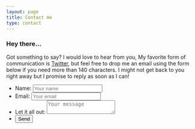 ```yaml
---
layout: page
title: Contact me
type: contact
---
```


### Hey there...

Got something to say? I would love to hear from you, My favorite form of communication is [Twitter](https://twitter.com/jameswillweb "my twitter profile"), but feel free to drop me an email using the form below if you need more than 140 characters. I might not get back to you right away but I promise to reply as soon as I can!

<form class="contact-form" method="post" action="https://briskforms.com/go/cf660ff07251f9d94ce47aadd73a82e6">
<ul class="form-fields">
<li><label for="name">Name:</label>
 <input name="name" ID="name" placeholder="Your name" type="text"></li>
 <li><label for="email">Email:</label>
 <input name="email" ID="email" placeholder="Your email" type="email"></li>
 <li><label for="message">Let it all out:</label>
  <textarea name="message" ID="message" placeholder="Your message"></textarea></li>
  <li><button class="submit-btn" type="submit">Send</button></li>
</ul>
  </form>



